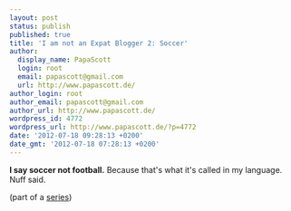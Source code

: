 ```yaml
---
layout: post
status: publish
published: true
title: 'I am not an Expat Blogger 2: Soccer'
author:
  display_name: PapaScott
  login: root
  email: papascott@gmail.com
  url: http://www.papascott.de/
author_login: root
author_email: papascott@gmail.com
author_url: http://www.papascott.de/
wordpress_id: 4772
wordpress_url: http://www.papascott.de/?p=4772
date: '2012-07-18 09:28:13 +0200'
date_gmt: '2012-07-18 07:28:13 +0200'
---
```

<p><strong>I say soccer not football.</strong> Because that's what it's called in my language. Nuff said.</p>
<p>(part of a <a href="http://www.papascott.de/archives/category/not-an-expat/">series</a>)</p>
